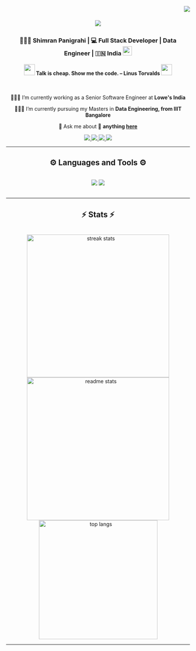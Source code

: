 <img align="right" src="https://visitor-badge.laobi.icu/badge?page_id=simran5994.simran5994" />

<h1 align="center">
<p align="center">
  <a href="https://github.com/simran5994/readme-typing-svg">
    <img src="https://readme-typing-svg.demolab.com/?font=Righteous&size=45&lines=Hi+There+🙋🏻‍♀️;I+am+Shimran+Panigrahi;I+am+a+Software+Engineer;I+have+8%2B+years+of+development+experience+in+Software+Engineering&center=true&width=1000&height=80&color=ADD8E6&vCenter=true&pause=1000&size=22" /></a>
</p>

</h1>

<h3 align="center"> 👩🏻‍💼 Shimran Panigrahi | 💻 Full Stack Developer | Data Engineer | 🇮🇳 India  <img src="https://media.giphy.com/media/hvRJCLFzcasrR4ia7z/giphy.gif" width="25px"></h3>

<h4 align="center"> <img src="https://media.giphy.com/media/WUlplcMpOCEmTGBtBW/giphy.gif" width="30"> Talk is cheap. Show me the code. – Linus Torvalds <img src="https://media.giphy.com/media/WUlplcMpOCEmTGBtBW/giphy.gif" width="30"></h4>

<br/>

<div align="center">
 
 👩🏻‍💻 I’m currently working as a Senior Software Engineer at **Lowe's India**
 
 👩🏻‍🏫 I’m currently pursuing my Masters in **Data Engineering, from IIIT Bangalore**

💬 Ask me about 🙂 **anything [here](https://github.com/simran5994/spani/issues)**

 </div>
 
<div align="center"> 
  <a href="mailto:simranpanigrahi176@gmail.com">
    <img src="https://img.shields.io/badge/Gmail-333333?style=for-the-badge&logo=gmail&logoColor=red" />
  </a>
  <a href="https://www.linkedin.com/in/shimran0527/" target="_blank">
    <img src="https://img.shields.io/badge/LinkedIn-0077B5?style=for-the-badge&logo=linkedin&logoColor=white" target="_blank" />
  </a>
  <a href="https://github.com/simran5994" target="_blank">
     <img src="https://img.shields.io/badge/Portfolio-FF5722?style=for-the-badge&logo=todoist&logoColor=white" target="_blank" />
  </a>
  <a href="https://leetcode.com/u/simranpanigrahi176/" target="_blank">
     <img src="https://img.shields.io/badge/LeetCode-FFA116?style=for-the-badge&logo=leetcode&logoColor=white" target="_blank" />
  </a>
</div>

 <hr/>
 
<h2 align="center">⚙️ Languages and Tools ⚙️</h2>
<br/>
<div align="center">
    <img src="https://skillicons.dev/icons?i=react,bootstrap,mui,html,css,vscode,github,figma,redux,git,npm,vite,yarn,jest,cypress" />
    <img src="https://skillicons.dev/icons?i=nodejs,javascript,typescript,express,firebase,mongodb,aws,webpack,parcel" /><br>
</div>

<br/>
<hr/>

<h2 align="center">⚡ Stats ⚡</h2>
<br>
<div align=center>
  <img width=390 src="https://github-readme-streak-stats-salesp07.vercel.app/?user=simran5994&count_private=true&theme=react&border_radius=10" alt="streak stats"/>
  <br/>
  <img width=390 src="https://github-readme-stats-salesp07.vercel.app/api?username=simran5994&count_private=true&show_icons=true&theme=react&rank_icon=github&border_radius=10" alt="readme stats" />
  <br/>
  <img width=325 align="center" src="https://github-readme-stats-salesp07.vercel.app/api/top-langs/?username=simran5994&hide=HTML&langs_count=8&layout=compact&theme=react&border_radius=10&size_weight=0.5&count_weight=0.5&exclude_repo=github-readme-stats" alt="top langs" />
</div>

<hr/>
